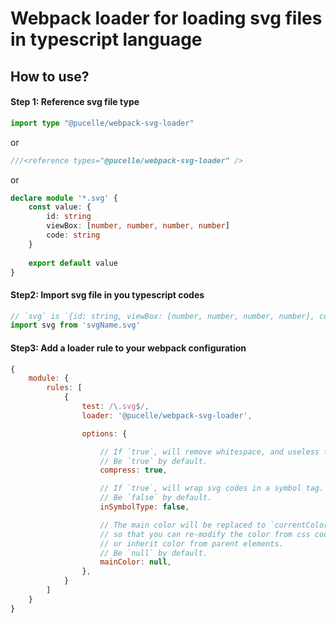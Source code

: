 # Webpack loader for loading svg files in typescript language



## How to use?



#### Step 1: Reference svg file type

```ts
import type "@pucelle/webpack-svg-loader"
```

or

```ts
///<reference types="@pucelle/webpack-svg-loader" />
```

or 

```ts
declare module '*.svg' {
    const value: {
        id: string
        viewBox: [number, number, number, number]
        code: string
    }
    
    export default value
}
```


#### Step2: Import svg file in you typescript codes

```ts
// `svg` is `{id: string, viewBox: [number, number, number, number], code: string}` format.
import svg from 'svgName.svg'
```



#### Step3: Add a loader rule to your webpack configuration

```javascript
{
	module: {
		rules: [
			{
				test: /\.svg$/,
				loader: '@pucelle/webpack-svg-loader',

				options: {

					// If `true`, will remove whitespace, and useless tags and attributes to compress.
					// Be `true` by default.
					compress: true,

					// If `true`, will wrap svg codes in a symbol tag.
					// Be `false` by default.
					inSymbolType: false,

					// The main color will be replaced to `currentColor`,
					// so that you can re-modify the color from css codes,
					// or inherit color from parent elements.
					// Be `null` by default.
					mainColor: null,
				},
			}
		]
	}
}
```
